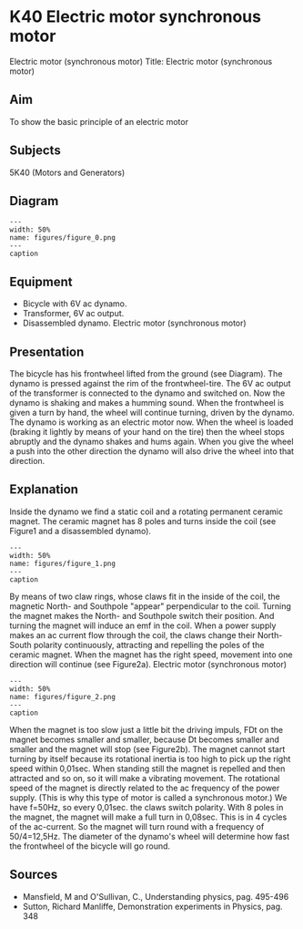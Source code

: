 # K40 Electric motor  synchronous motor  
 Electric motor (synchronous motor) Title: Electric motor (synchronous motor)    
  
## Aim   
 To show the basic principle of an electric motor    
  
## Subjects   
 5K40 (Motors and Generators)   
  
## Diagram   
   
```{figure} figures/figure_0.png  
---  
width: 50%  
name: figures/figure_0.png  
---  
caption  
``` 
      
  
## Equipment   
 
 *  Bicycle with 6V ac dynamo. 
 *  Transformer, 6V ac output. 
 *  Disassembled dynamo. Electric motor (synchronous motor)
    
  
## Presentation   
 The bicycle has his frontwheel lifted from the ground (see Diagram). The dynamo is pressed against the rim of the frontwheel-tire. The 6V ac output of the transformer is connected to the dynamo and switched on. Now the dynamo is shaking and makes a humming sound. When the frontwheel is given a turn by hand, the wheel will continue turning, driven by the dynamo. The dynamo is working as an electric motor now. When the wheel is loaded (braking it lightly by means of your hand on the tire) then the wheel stops abruptly and the dynamo shakes and hums again. When you give the wheel a push into the other direction the dynamo will also drive the wheel into that direction.    
  
## Explanation   
 Inside the dynamo we find a static coil and a rotating permanent ceramic magnet. The ceramic magnet has 8 poles and turns inside the coil (see Figure1 and a disassembled dynamo).      
```{figure} figures/figure_1.png  
---  
width: 50%  
name: figures/figure_1.png  
---  
caption  
``` 
 By means of two claw rings, whose claws fit in the inside of the coil, the magnetic North- and Southpole "appear" perpendicular to the coil. Turning the magnet makes the North- and Southpole switch their position. And turning the magnet will induce an emf in the coil. When a power supply makes an ac current flow through the coil, the claws change their North-South polarity continuously, attracting and repelling the poles of the ceramic magnet. When the magnet has the right speed, movement into one direction will continue (see Figure2a).   Electric motor (synchronous motor)   
```{figure} figures/figure_2.png  
---  
width: 50%  
name: figures/figure_2.png  
---  
caption  
``` 
 When the magnet is too slow just a little bit the driving impuls, FDt on the magnet becomes smaller and smaller, because Dt becomes smaller and smaller and the magnet will stop (see Figure2b). The magnet cannot start turning by itself because its rotational inertia is too high to pick up the right speed within 0,01sec. When standing still the magnet is repelled and then attracted and so on, so it will make a vibrating movement. The rotational speed of the magnet is directly related to the ac frequency of the power supply. (This is why this type of motor is called a synchronous motor.) We have f=50Hz, so every 0,01sec. the claws switch polarity. With 8 poles in the magnet, the magnet will make a full turn in 0,08sec. This is in 4 cycles of the ac-current. So the magnet will turn round with a frequency of 50/4=12,5Hz. The diameter of the dynamo's wheel will determine how fast the frontwheel of the bicycle will go round.    
  
## Sources   
 
 *  Mansfield, M and O'Sullivan, C., Understanding physics, pag. 495-496 
 *  Sutton, Richard Manliffe, Demonstration experiments in Physics, pag. 348
  